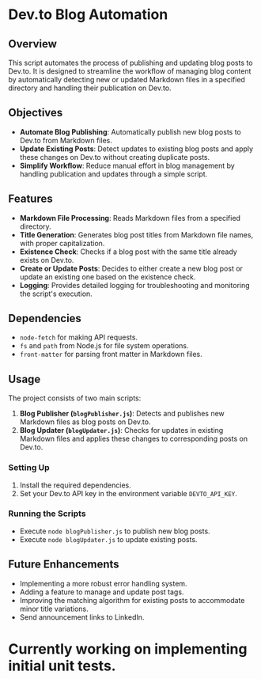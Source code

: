 # Dev.to Blog Automation

## Overview
This script automates the process of publishing and updating blog posts to Dev.to. It is designed to streamline the workflow of managing blog content by automatically detecting new or updated Markdown files in a specified directory and handling their publication on Dev.to.

## Objectives
- **Automate Blog Publishing**: Automatically publish new blog posts to Dev.to from Markdown files.
- **Update Existing Posts**: Detect updates to existing blog posts and apply these changes on Dev.to without creating duplicate posts.
- **Simplify Workflow**: Reduce manual effort in blog management by handling publication and updates through a simple script.

## Features
- **Markdown File Processing**: Reads Markdown files from a specified directory.
- **Title Generation**: Generates blog post titles from Markdown file names, with proper capitalization.
- **Existence Check**: Checks if a blog post with the same title already exists on Dev.to.
- **Create or Update Posts**: Decides to either create a new blog post or update an existing one based on the existence check.
- **Logging**: Provides detailed logging for troubleshooting and monitoring the script's execution.

## Dependencies
- `node-fetch` for making API requests.
- `fs` and `path` from Node.js for file system operations.
- `front-matter` for parsing front matter in Markdown files.

## Usage
The project consists of two main scripts:
1. **Blog Publisher (`blogPublisher.js`)**: Detects and publishes new Markdown files as blog posts on Dev.to.
2. **Blog Updater (`blogUpdater.js`)**: Checks for updates in existing Markdown files and applies these changes to corresponding posts on Dev.to.

### Setting Up
1. Install the required dependencies.
2. Set your Dev.to API key in the environment variable `DEVTO_API_KEY`.

### Running the Scripts
- Execute `node blogPublisher.js` to publish new blog posts.
- Execute `node blogUpdater.js` to update existing posts.

## Future Enhancements
- Implementing a more robust error handling system.
- Adding a feature to manage and update post tags.
- Improving the matching algorithm for existing posts to accommodate minor title variations.
- Send announcement links to LinkedIn.

# Currently working on implementing initial unit tests.